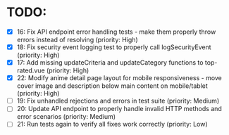 # TODO:

- [x] 16: Fix API endpoint error handling tests - make them properly throw errors instead of resolving (priority: High)
- [x] 18: Fix security event logging test to properly call logSecurityEvent (priority: High)
- [x] 17: Add missing updateCriteria and updateCategory functions to top-rated.vue (priority: High)
- [x] 22: Modify anime detail page layout for mobile responsiveness - move cover image and description below main content on mobile/tablet (priority: High)
- [ ] 19: Fix unhandled rejections and errors in test suite (priority: Medium)
- [ ] 20: Update API endpoint to properly handle invalid HTTP methods and error scenarios (priority: Medium)
- [ ] 21: Run tests again to verify all fixes work correctly (priority: Low)
